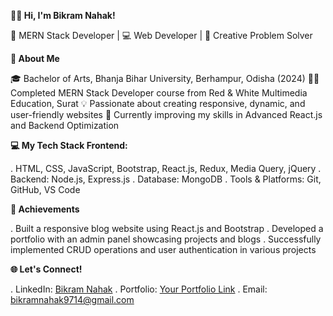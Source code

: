 **🙋‍♂️ Hi, I'm Bikram Nahak!**

🎯 MERN Stack Developer | 💻 Web Developer | 🌟 Creative Problem Solver

**🚀 About Me**

🎓 Bachelor of Arts, Bhanja Bihar University, Berhampur, Odisha (2024)
🧑‍💻 Completed MERN Stack Developer course from Red & White Multimedia Education, Surat
💡 Passionate about creating responsive, dynamic, and user-friendly websites
🌱 Currently improving my skills in Advanced React.js and Backend Optimization

**💻 My Tech Stack Frontend:**

. HTML, CSS, JavaScript, Bootstrap, React.js, Redux, Media Query, jQuery
. Backend: Node.js, Express.js
. Database: MongoDB
. Tools & Platforms: Git, GitHub, VS Code

**🌟 Achievements**

. Built a responsive blog website using React.js and Bootstrap
. Developed a portfolio with an admin panel showcasing projects and blogs
. Successfully implemented CRUD operations and user authentication in various projects

**🌐 Let's Connect!**

. LinkedIn: [Bikram Nahak](https://www.linkedin.com/in/bikram-nahak-762328314/)
. Portfolio: [Your Portfolio Link](https://github.com/BIKRAMNAHAK)
. Email: bikramnahak9714@gmail.com
<!---
BIKRAMNAHAK/BIKRAMNAHAK is a ✨ special ✨ repository because its `README.md` (this file) appears on your GitHub profile.
You can click the Preview link to take a look at your changes.
--->
